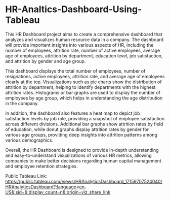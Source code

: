 # HR-Analtics-Dashboard-Using-Tableau
This HR Dashboard project aims to create a comprehensive dashboard that analyzes and visualizes human resource data in a company. The dashboard will provide important insights into various aspects of HR, including the number of employees, attrition rate, number of active employees, average age of employees, attrition by department, education level, job satisfaction, and attrition by gender and age group.

This dashboard displays the total number of employees, number of resignations, active employees, attrition rate, and average age of employees clearly at the top. Visualizations such as pie charts show the distribution of attrition by department, helping to identify departments with the highest attrition rates. Histograms or bar graphs are used to display the number of employees by age group, which helps in understanding the age distribution in the company.

In addition, the dashboard also features a heat map to depict job satisfaction levels by job role, providing a snapshot of employee satisfaction across different divisions. Additional bar graphs show attrition rates by field of education, while donut graphs display attrition rates by gender for various age groups, providing deep insights into attrition patterns among various demographics.

Overall, the HR Dashboard is designed to provide in-depth understanding and easy-to-understand visualizations of various HR metrics, allowing companies to make better decisions regarding human capital management and employee retention strategies.

Public Tableau Link: https://public.tableau.com/views/HRAnalyticsDashboard_17159707524040/HRAnalyticsDashboard?:language=en-US&:sid=&:display_count=n&:origin=viz_share_link
